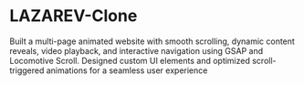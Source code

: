 # LAZAREV-Clone
Built a multi-page animated website with smooth scrolling, dynamic content reveals, video playback, and interactive navigation using GSAP and Locomotive Scroll. Designed custom UI elements and optimized scroll-triggered animations for a seamless user experience
